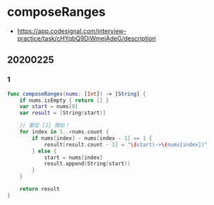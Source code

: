 # composeRanges

- https://app.codesignal.com/interview-practice/task/cHYqbQ9DiWmejAdeG/description

## 20200225

### 1

``` swift
func composeRanges(nums: [Int]) -> [String] {
    if nums.isEmpty { return [] }
    var start = nums[0]
    var result = [String(start)]

    // 要從 [1] 開始！
    for index in 1..<nums.count {
        if nums[index] - nums[index - 1] == 1 {
            result[result.count - 1] = "\(start)->\(nums[index])"
        } else {
            start = nums[index]
            result.append(String(start))
        }
    }

    return result
}
```
